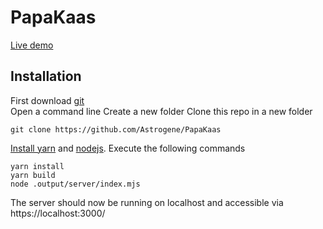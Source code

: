 # PapaKaas
[Live demo](https://papakaas.onrender.com)
## Installation
First download [git](https://git-scm.com/downloads) <br/>
Open a command line
Create a new folder
Clone this repo in a new folder
```
git clone https://github.com/Astrogene/PapaKaas
```
[Install yarn](https://classic.yarnpkg.com/lang/en/docs/install/) and [nodejs](https://nodejs.org/en).
Execute the following commands
```
yarn install
yarn build
node .output/server/index.mjs 
```
The server should now be running on localhost and accessible via https://localhost:3000/
